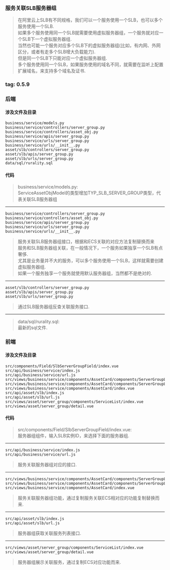### 服务关联SLB服务器组
> 在阿里云上SLB有不同规格，我们可以一个服务使用一个SLB，也可以多个服务使用一个SLB.  
> 如果多个服务使用同一个SLB就需要使用虚拟服务器组，一个服务就对应一个SLB下一个虚拟服务器组.  
> 当然也可能一个服务对应多个SLB下的虚拟服务器组(比如，有内网、外网区分，或者有走多个SLB增大负载能力).  
> 但是同一个SLB下只能对应一个虚拟服务器组.  
> 多个服务使用同一个SLB，如果服务使用的域名不同，就需要在监听上配置扩展域名，来支持多个域名及证书.  

### tag: 0.5.9

### 后端

#### 涉及文件及目录
```
business/service/models.py
business/service/controllers/server_group.py
business/service/controllers/asset_obj.py
business/service/apis/server_group.py
business/service/urls/server_group.py
business/service/urls/__init__.py
asset/slb/controllers/server_group.py
asset/slb/apis/server_group.py
asset/slb/urls/server_group.py
data/sql/rurality.sql
```

#### 代码
> business/service/models.py:  
> ServiceAssetObjModel的类型增加TYP_SLB_SERVER_GROUP类型，代表关联SLB服务器组  

------
>
```
business/service/controllers/server_group.py
business/service/controllers/asset_obj.py
business/service/apis/server_group.py
business/service/urls/server_group.py
business/service/urls/__init__.py
```
> 服务关联SLB服务器组接口，根据和ECS关联的对应方法复制替换而来  
> 服务和SLB服务器组关联，在一般情况下，一个服务如果独享一个SLB有点奢侈.  
> 尤其是业务量并不大的服务，可以多个服务使用一个SLB，这样就需要创建虚拟服务器组.  
> 如果一个服务独享一个服务就使用默认服务器组，当然都不是绝对的.  

------
>
```
asset/slb/controllers/server_group.py
asset/slb/apis/server_group.py
asset/slb/urls/server_group.py
```
> 通过SLB服务器组反查关联服务接口.  

------
> data/sql/rurality.sql:  
> 最新的sql文件.  

### 前端

#### 涉及文件及目录
```
src/components/Field/SlbServerGroupField/index.vue
src/api/business/service/index.js
src/api/business/service/url.js
src/views/business/service/components/AssetCard/components/ServerGroupList/components/ObjDialog/index.vue
src/views/business/service/components/AssetCard/components/ServerGroupList/index.vue
src/views/business/service/components/AssetCard/index.vue
src/api/asset/slb/index.js
src/api/asset/slb/url.js
src/views/asset/server_group/components/ServiceList/index.vue
src/views/asset/server_group/detail.vue
```

#### 代码
> src/components/Field/SlbServerGroupField/index.vue:  
> 服务器组组件，输入SLB实例ID，来选择下面的服务器组.  

------
>
```
src/api/business/service/index.js
src/api/business/service/url.js
```
> 服务关联服务器组对应的接口.  

------
>
```
src/views/business/service/components/AssetCard/components/ServerGroupList/index.vue
src/views/business/service/components/AssetCard/components/ServerGroupList/components/ObjDialog/index.vue
src/views/business/service/components/AssetCard/index.vue
```
> 服务关联服务器组功能，通过复制服务关联ECS相对应的功能复制替换而来.  

------
>
```
src/api/asset/slb/index.js
src/api/asset/slb/url.js
```
> 服务器组获取关联服务列表接口.  

------
> 
```
src/views/asset/server_group/components/ServiceList/index.vue
src/views/asset/server_group/detail.vue
```
> 服务器组展示关联服务，通过复制ECS对应功能而来.  
